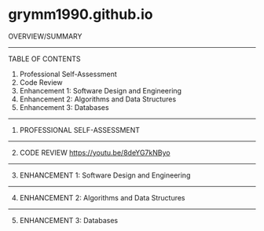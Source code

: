 # grymm1990.github.io

OVERVIEW/SUMMARY




--------------------------------------------------------------------------------------------------
TABLE OF CONTENTS
1. Professional Self-Assessment
2. Code Review
3. Enhancement 1: Software Design and Engineering
4. Enhancement 2: Algorithms and Data Structures
5. Enhancement 3: Databases


--------------------------------------------------------------------------------------------------
1. PROFESSIONAL SELF-ASSESSMENT

--------------------------------------------------------------------------------------------------
2. CODE REVIEW
https://youtu.be/8deYG7kNByo


--------------------------------------------------------------------------------------------------
3. ENHANCEMENT 1: Software Design and Engineering








--------------------------------------------------------------------------------------------------
4. ENHANCEMENT 2: Algorithms and Data Structures








--------------------------------------------------------------------------------------------------
5. ENHANCEMENT 3: Databases
